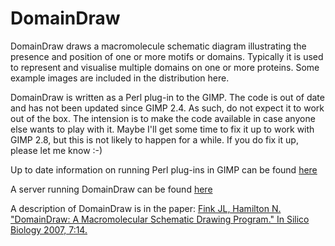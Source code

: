 # DomainDraw
 DomainDraw draws a macromolecule schematic diagram illustrating the presence and position of one or more motifs or domains. Typically it
 is used to represent and visualise multiple domains on one or more proteins. Some example images are included in the distribution here.
 
DomainDraw is written as a Perl plug-in to the GIMP. The code is out of date and has not been updated since GIMP 2.4. As such, do not expect it to work out of the box. The intension is to make the code available in case anyone else wants to play with it. Maybe I'll get some time to fix it up to work with GIMP 2.8, but this is not likely to happen for a while. If you do fix it up, please let me know :-)

Up to date information on running Perl plug-ins in GIMP can be found [here](https://www.gimp.org/tutorials/Basic_Perl/)

A server running DomainDraw can be found [here](http://domaindraw.imb.uq.edu.au/)

A description of DomainDraw is in the paper:
[Fink JL, Hamilton N. "DomainDraw: A Macromolecular Schematic Drawing Program." In Silico Biology 2007, 7:14.](http://content.iospress.com/articles/in-silico-biology/isb00284)



